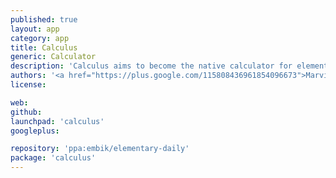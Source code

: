 ```yaml
---
published: true
layout: app
category: app
title: Calculus
generic: Calculator
description: 'Calculus aims to become the native calculator for elementary OS 0.3 Freya. It integrates perfectly into the elementary eco system.'
authors: '<a href="https://plus.google.com/115808436961854096673">Marvin Beckers</a>'
license:

web:
github:
launchpad: 'calculus'
googleplus:

repository: 'ppa:embik/elementary-daily'
package: 'calculus'
---
```

